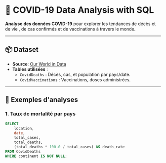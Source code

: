 # 📁 COVID-19 Data Analysis with SQL

**Analyse des données COVID-19** pour explorer les tendances de décès et de vie , de cas confirmés et de vaccinations à travers le monde.

---

## 📦 **Dataset**  
- **Source**: [Our World in Data](https://ourworldindata.org/covid-deaths)  
- **Tables utilisées** :  
  - `CovidDeaths` : Décès, cas, et population par pays/date.  
  - `CovidVaccinations` : Vaccinations, doses administrées.  

---

## 🔎 **Exemples d'analyses**  

### 1. **Taux de mortalité par pays**  
```sql
SELECT 
    location, 
    date, 
    total_cases, 
    total_deaths, 
    (total_deaths * 100.0 / total_cases) AS death_rate
FROM CovidDeaths
WHERE continent IS NOT NULL;
